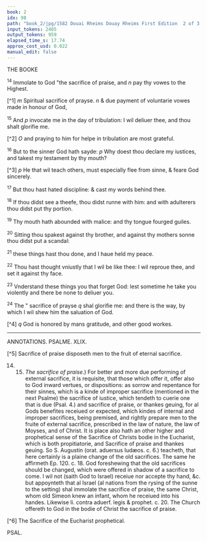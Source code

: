 ```yaml
---
book: 2
idx: 98
path: "book_2/jpg/1582 Douai Rheims Douay Rheims First Edition  2 of 3 1610 Old Testament.pdf-98.jpg"
input_tokens: 2405
output_tokens: 959
elapsed_time_s: 17.74
approx_cost_usd: 0.022
manual_edit: false
---
```

THE BOOKE

<sup>14</sup> Immolate to God "the sacrifice of praise, and *n* pay thy vowes to the Highest.

[^1] *m* Spiritual sacrifice of prayse. *n* & due payment of voluntarie vowes made in honour of God,

<sup>15</sup> And *p* invocate me in the day of tribulation: I wil deliuer thee, and thou shalt glorifie me.

[^2] *O* and praying to him for helpe in tribulation are most grateful.

<sup>16</sup> But to the sinner God hath sayde: *p* Why doest thou declare my iustices, and takest my testament by thy mouth?

[^3] *p* He that wil teach others, must especially flee from sinne, & feare God sincerely.

<sup>17</sup> But thou hast hated discipline: & cast my words behind thee.

<sup>18</sup> If thou didst see a theefe, thou didst runne with him: and with adulterers thou didst put thy portion.

<sup>19</sup> Thy mouth hath abounded with malice: and thy tongue fourged guiles.

<sup>20</sup> Sitting thou spakest against thy brother, and against thy mothers sonne thou didst put a scandal:

<sup>21</sup> these things hast thou done, and I haue held my peace.

<sup>22</sup> Thou hast thought vniustly that I wil be like thee: I wil reproue thee, and set it against thy face.

<sup>23</sup> Vnderstand these things you that forget God: lest sometime he take you violently and there be none to deliuer you.

<sup>24</sup> The " sacrifice of prayse *q* shal glorifie me: and there is the way, by which I wil shew him the saluation of God.

[^4] *q* God is honored by mans gratitude, and other good workes.

---

ANNOTATIONS. PSALME. XLIX.

[^5] Sacrifice of praise disposeth men to the fruit of eternal sacrifice.

14. 15. *The sacrifice of praise*.) For better and more due performing of external sacrifice, it is requisite, that those which offer it, offer also to God inward vertues, or dispositions: as sorrow and repentance for their sinnes, which is a kinde of improper sacrifice (mentioned in the next Psalme) the sacrifice of iustice, which tendeth to cuerie one that is due (Psal. 4.) and sacrifice of praise, or thankes geuing, for al Gods benefites receiued or expected, which kindes of internal and improper sacrifices, being premised, and rightly prepare men to the fruite of external sacrifice, prescribed in the law of nature, the law of Moyses, and of Christ. It is place also hath an other higher and prophetical sense of the Sacrifice of Christs bodie in the Eucharist, which is both propitiatorie, and Sacrifice of praise and thankes geuing. So S. Augustin (orat. aduersus Iudæos. c. 6.) teacheth, that here certainly is a plaine change of the old sacrifices. The same he affirmeth Ep. 120. c. 18. God foreshewing that the old sacrifices should be changed, which were offered in shadow of a sacrifice to come. I wil not (saith God to Israel) receiue nor accepte thy hand, &c. but appoynteth that al Israel (al nations from the rysing of the sunne to the setting) shal immolate the sacrifice of praise, the same Christ, whom old Simeon knew an infant, whom he receiued into his handes. Likewise li. contra aduerf. legis & prophet. c. 20. The Church offereth to God in the bodie of Christ the sacrifice of praise.

[^6] The Sacrifice of the Eucharist prophetical.

PSAL.